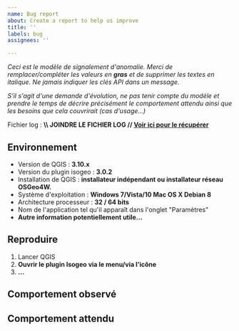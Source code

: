 ```yaml
---
name: Bug report
about: Create a report to help us improve
title: ''
labels: bug
assignees: ''

---
```


*Ceci est le modèle de signalement d'anomalie. Merci de remplacer/compléter les valeurs en **gras** et de supprimer les textes en italique. Ne jamais indiquer les clés API dans un message.*

*S'il s'agit d'une demande d'évolution, ne pas tenir compte du modèle et prendre le temps de décrire précisément le comportement attendu ainsi que les besoins que cela couvrirait (cas d'usage...)*

Fichier log : **\\\ JOINDRE LE FICHIER LOG // [Voir ici pour le récupérer](https://help.isogeo.com/doc-plugin-qgis/appendices/support/)**

## Environnement

* Version de QGIS : **3.10.x**
* Version du plugin isogeo : **3.0.2**
* Installation de QGIS : **installateur indépendant ou installateur réseau OSGeo4W.**
* Système d'exploitation : **Windows 7/Vista/10 Mac OS X Debian 8**
* Architecture processeur : **32 / 64 bits**
* Nom de l'application tel qu'il apparaît dans l'onglet "Paramètres"
* **Autre information potentiellement utile...**

## Reproduire

1. Lancer QGIS
2. **Ouvrir le plugin Isogeo via le menu/via l'icône**
3. **...**

## Comportement observé

## Comportement attendu

